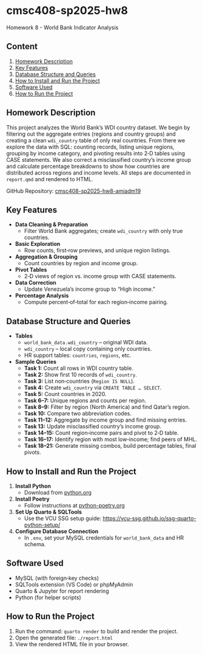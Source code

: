# cmsc408-sp2025-hw8

Homework 8 - World Bank Indicator Analysis

## Content
1. [Homework Description](#homework-description)  
2. [Key Features](#key-features)  
3. [Database Structure and Queries](#database-structure-and-queries)  
4. [How to Install and Run the Project](#how-to-install-and-run-the-project)  
5. [Software Used](#software-used)  
6. [How to Run the Project](#how-to-run-the-project)  

## Homework Description
This project analyzes the World Bank’s WDI country dataset. We begin by filtering out the aggregate entries (regions and country groups) and creating a clean `wdi_country` table of only real countries. From there we explore the data with SQL: counting records, listing unique regions, grouping by income category, and pivoting results into 2‑D tables using CASE statements. We also correct a misclassified country’s income group and calculate percentage breakdowns to show how countries are distributed across regions and income levels. All steps are documented in `report.qmd` and rendered to HTML.

GitHub Repository: [cmsc408-sp2025-hw8-amjadm19](https://github.com/cmsc-vcu/cmsc408-sp2025-hw8-amjadm19)

## Key Features
- **Data Cleaning & Preparation**  
  - Filter World Bank aggregates; create `wdi_country` with only true countries.  
- **Basic Exploration**  
  - Row counts, first‑row previews, and unique region listings.  
- **Aggregation & Grouping**  
  - Count countries by region and income group.  
- **Pivot Tables**  
  - 2‑D views of region vs. income group with CASE statements.  
- **Data Correction**  
  - Update Venezuela’s income group to “High income.”  
- **Percentage Analysis**  
  - Compute percent‑of‑total for each region‑income pairing.  

## Database Structure and Queries
- **Tables**  
  - `world_bank_data.wdi_country` – original WDI data.  
  - `wdi_country` – local copy containing only countries.  
  - HR support tables: `countries`, `regions`, etc.  
- **Sample Queries**  
  - **Task 1:** Count all rows in WDI country table.  
  - **Task 2:** Show first 10 records of `wdi_country`.  
  - **Task 3:** List non‑countries (`Region IS NULL`).  
  - **Task 4:** Create `wdi_country` via `CREATE TABLE … SELECT`.  
  - **Task 5:** Count countries in 2020.  
  - **Task 6–7:** Unique regions and counts per region.  
  - **Task 8–9:** Filter by region (North America) and find Qatar’s region.  
  - **Task 10:** Compare two abbreviation codes.  
  - **Task 11–12:** Aggregate by income group and find missing entries.  
  - **Task 13:** Update misclassified country’s income group.  
  - **Task 14–15:** Count region‑income pairs and pivot to 2‑D table.  
  - **Task 16–17:** Identify region with most low‑income; find peers of MHL.  
  - **Task 18–21:** Generate missing combos, build percentage tables, final pivots.  

## How to Install and Run the Project
1. **Install Python**  
   - Download from [python.org](https://www.python.org/downloads/)  
2. **Install Poetry**  
   - Follow instructions at [python-poetry.org](https://python-poetry.org/docs/)  
3. **Set Up Quarto & SQLTools**  
   - Use the VCU SSG setup guide: <https://vcu-ssg.github.io/ssg-quarto-python-setup/>  
4. **Configure Database Connection**  
   - In `.env`, set your MySQL credentials for `world_bank_data` and HR schema.  

## Software Used
- MySQL (with foreign‑key checks)  
- SQLTools extension (VS Code) or phpMyAdmin  
- Quarto & Jupyter for report rendering  
- Python (for helper scripts)  

## How to Run the Project

1. Run the command: `quarto render` to build and render the project.
2. Open the generated file: `./report.html`
3. View the rendered HTML file in your browser.